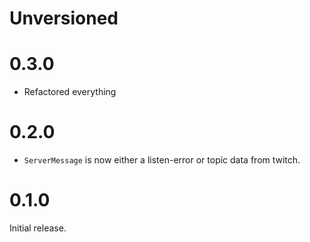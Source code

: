 # Unversioned

# 0.3.0

- Refactored everything

# 0.2.0

- `ServerMessage` is now either a listen-error or topic data from twitch.

# 0.1.0

Initial release.
